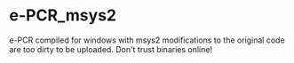 # e-PCR_msys2
e-PCR compiled for windows with msys2
modifications to the original code are too dirty to be uploaded. Don't trust binaries online! 
